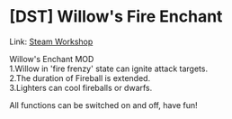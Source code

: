 # [DST] Willow's Fire Enchant
Link: [Steam Workshop](https://steamcommunity.com/sharedfiles/itemedittext/?id=3262813275)  

Willow's Enchant MOD  
1.Willow in 'fire frenzy' state can ignite attack targets.  
2.The duration of Fireball is extended.  
3.Lighters can cool fireballs or dwarfs.  

All functions can be switched on and off, have fun!  
